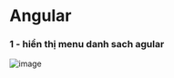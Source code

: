 # Angular
### 1 - hiển thị menu danh sach agular
![image](https://github.com/Trang-use/Angular/assets/173694419/9213b2cc-77ef-4c2e-9da8-d20012c6458e)

